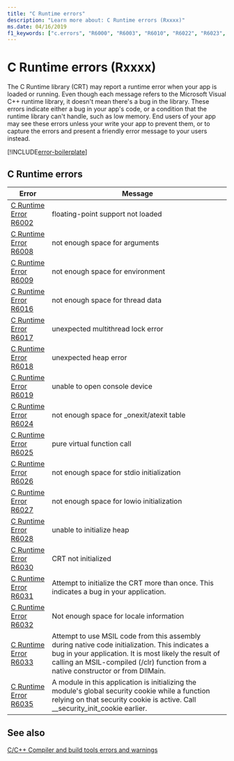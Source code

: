 ```yaml
---
title: "C Runtime errors"
description: "Learn more about: C Runtime errors (Rxxxx)"
ms.date: 04/16/2019
f1_keywords: ["c.errors", "R6000", "R6003", "R6010", "R6022", "R6023", "R6034"]
---
```

# C Runtime errors (Rxxxx)

The C Runtime library (CRT) may report a runtime error when your app is loaded or running. Even though each message refers to the Microsoft Visual C++ runtime library, it doesn't mean there's a bug in the library. These errors indicate either a bug in your app's code, or a condition that the runtime library can't handle, such as low memory. End users of your app may see these errors unless your write your app to prevent them, or to capture the errors and present a friendly error message to your users instead.

[!INCLUDE[error-boilerplate](../includes/error-boilerplate.md)]

## C Runtime errors

| Error | Message |
|--|--|
| [C Runtime Error R6002](c-runtime-error-r6002.md) | floating-point support not loaded |
| [C Runtime Error R6008](c-runtime-error-r6008.md) | not enough space for arguments |
| [C Runtime Error R6009](c-runtime-error-r6009.md) | not enough space for environment |
| [C Runtime Error R6016](c-runtime-error-r6016.md) | not enough space for thread data |
| [C Runtime Error R6017](c-runtime-error-r6017.md) | unexpected multithread lock error |
| [C Runtime Error R6018](c-runtime-error-r6018.md) | unexpected heap error |
| [C Runtime Error R6019](c-runtime-error-r6019.md) | unable to open console device |
| [C Runtime Error R6024](c-runtime-error-r6024.md) | not enough space for _onexit/atexit table |
| [C Runtime Error R6025](c-runtime-error-r6025.md) | pure virtual function call |
| [C Runtime Error R6026](c-runtime-error-r6026.md) | not enough space for stdio initialization |
| [C Runtime Error R6027](c-runtime-error-r6027.md) | not enough space for lowio initialization |
| [C Runtime Error R6028](c-runtime-error-r6028.md) | unable to initialize heap |
| [C Runtime Error R6030](c-runtime-error-r6030.md) | CRT not initialized |
| [C Runtime Error R6031](c-runtime-error-r6031.md) | Attempt to initialize the CRT more than once. This indicates a bug in your application. |
| [C Runtime Error R6032](c-runtime-error-r6032.md) | Not enough space for locale information |
| [C Runtime Error R6033](c-runtime-error-r6033.md) | Attempt to use MSIL code from this assembly during native code initialization. This indicates a bug in your application. It is most likely the result of calling an MSIL-compiled (/clr) function from a native constructor or from DllMain. |
| [C Runtime Error R6035](c-runtime-error-r6035.md) | A module in this application is initializing the module's global security cookie while a function relying on that security cookie is active.  Call __security_init_cookie earlier. |

## See also

[C/C++ Compiler and build tools errors and warnings](../compiler-errors-1/c-cpp-build-errors.md)

